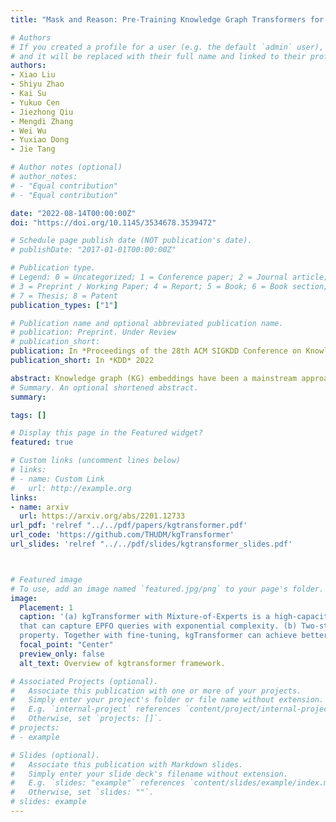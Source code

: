 ```yaml
---
title: "Mask and Reason: Pre-Training Knowledge Graph Transformers for Complex Logical Queries"

# Authors
# If you created a profile for a user (e.g. the default `admin` user), write the username (folder name) here 
# and it will be replaced with their full name and linked to their profile.
authors:
- Xiao Liu 
- Shiyu Zhao 
- Kai Su 
- Yukuo Cen 
- Jiezhong Qiu 
- Mengdi Zhang 
- Wei Wu 
- Yuxiao Dong 
- Jie Tang

# Author notes (optional)
# author_notes:
# - "Equal contribution"
# - "Equal contribution"

date: "2022-08-14T00:00:00Z"
doi: "https://doi.org/10.1145/3534678.3539472"

# Schedule page publish date (NOT publication's date).
# publishDate: "2017-01-01T00:00:00Z"

# Publication type.
# Legend: 0 = Uncategorized; 1 = Conference paper; 2 = Journal article;
# 3 = Preprint / Working Paper; 4 = Report; 5 = Book; 6 = Book section;
# 7 = Thesis; 8 = Patent
publication_types: ["1"]

# Publication name and optional abbreviated publication name.
# publication: Preprint. Under Review
# publication_short: 
publication: In *Proceedings of the 28th ACM SIGKDD Conference on Knowledge Discovery and Data Mining* (Research Track)
publication_short: In *KDD* 2022

abstract: Knowledge graph (KG) embeddings have been a mainstream approach for reasoning over incomplete KGs. However, limited by their inherently shallow and static architectures, they can hardly deal with the rising focus on complex logical queries, which comprise logical operators, imputed edges, multiple source entities, and unknown intermediate entities. In this work, we present the Knowledge Graph Transformer (kgTransformer) with masked pre-training and fine-tuning strategies. We design a KG triple transformation method to enable Transformer to handle KGs, which is further strengthened by the Mixture-of-Experts (MoE) sparse activation. We then formulate the complex logical queries as masked prediction and introduce a two-stage masked pre-training strategy to improve transferability and generalizability. Extensive experiments on two benchmarks demonstrate that kgTransformer can consistently outperform both KG embedding-based baselines and advanced encoders on nine in-domain and out-of-domain reasoning tasks. Additionally, kgTransformer can reason with explainability via providing the full reasoning paths to interpret given answers. 
# Summary. An optional shortened abstract.
summary: 

tags: []

# Display this page in the Featured widget?
featured: true

# Custom links (uncomment lines below)
# links:
# - name: Custom Link
#   url: http://example.org
links:
- name: arxiv
  url: https://arxiv.org/abs/2201.12733
url_pdf: 'relref "../../pdf/papers/kgtransformer.pdf'
url_code: 'https://github.com/THUDM/kgTransformer'
url_slides: 'relref "../../pdf/slides/kgtransformer_slides.pdf'



# Featured image
# To use, add an image named `featured.jpg/png` to your page's folder. 
image:
  Placement: 1
  caption: '(a) kgTransformer with Mixture-of-Experts is a high-capacity architecture
  that can capture EPFO queries with exponential complexity. (b) Two-stage pre-training trades off general knowledge and task-specific sparse
  property. Together with fine-tuning, kgTransformer can achieve better in-domain performance and out-of-domain generalization.'
  focal_point: "Center"
  preview_only: false
  alt_text: Overview of kgtransformer framework.

# Associated Projects (optional).
#   Associate this publication with one or more of your projects.
#   Simply enter your project's folder or file name without extension.
#   E.g. `internal-project` references `content/project/internal-project/index.md`.
#   Otherwise, set `projects: []`.
# projects:
# - example

# Slides (optional).
#   Associate this publication with Markdown slides.
#   Simply enter your slide deck's filename without extension.
#   E.g. `slides: "example"` references `content/slides/example/index.md`.
#   Otherwise, set `slides: ""`.
# slides: example
---
```

